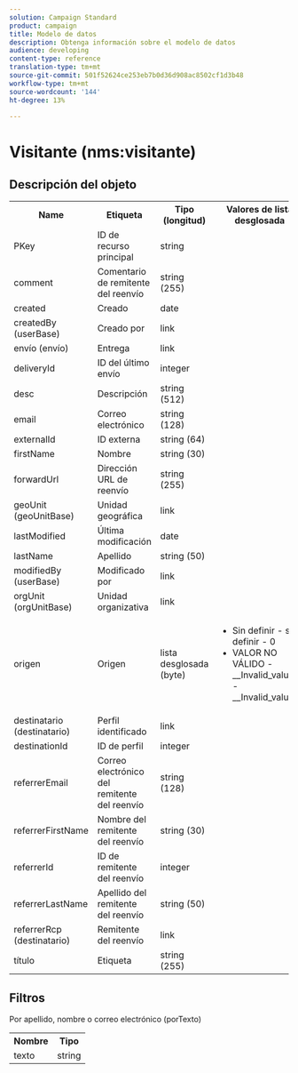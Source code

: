 ```yaml
---
solution: Campaign Standard
product: campaign
title: Modelo de datos
description: Obtenga información sobre el modelo de datos
audience: developing
content-type: reference
translation-type: tm+mt
source-git-commit: 501f52624ce253eb7b0d36d908ac8502cf1d3b48
workflow-type: tm+mt
source-wordcount: '144'
ht-degree: 13%

---
```



# Visitante (nms:visitante)

## Descripción del objeto

<table>
    <tr>
        <th>Name</th>
        <th>Etiqueta</th>
        <th>Tipo (longitud)</th>
        <th>Valores de lista desglosada</th>
    </tr>
    <tr>
        <td>PKey</td>
        <td>ID de recurso principal</td>
        <td>string </td>
        <td> </td>
    </tr>
    <tr>
        <td>comment</td>
        <td>Comentario de remitente del reenvío</td>
        <td>string (255)</td>
        <td> </td>
    </tr>
    <tr>
        <td>created</td>
        <td>Creado</td>
        <td>date </td>
        <td> </td>
    </tr>
    <tr>
        <td>createdBy (userBase)</td>
        <td>Creado por</td>
        <td>link </td>
        <td> </td>
    </tr>
    <tr>
        <td>envío (envío)</td>
        <td>Entrega</td>
        <td>link </td>
        <td> </td>
    </tr>
    <tr>
        <td>deliveryId</td>
        <td>ID del último envío</td>
        <td>integer </td>
        <td> </td>
    </tr>
    <tr>
        <td>desc</td>
        <td>Descripción</td>
        <td>string (512)</td>
        <td> </td>
    </tr>
    <tr>
        <td>email</td>
        <td>Correo electrónico</td>
        <td>string (128)</td>
        <td> </td>
    </tr>
    <tr>
        <td>externalId</td>
        <td>ID externa</td>
        <td>string (64)</td>
        <td> </td>
    </tr>
    <tr>
        <td>firstName</td>
        <td>Nombre</td>
        <td>string (30)</td>
        <td> </td>
    </tr>
    <tr>
        <td>forwardUrl</td>
        <td>Dirección URL de reenvío</td>
        <td>string (255)</td>
        <td> </td>
    </tr>
    <tr>
        <td>geoUnit (geoUnitBase)</td>
        <td>Unidad geográfica</td>
        <td>link </td>
        <td> </td>
    </tr>
    <tr>
        <td>lastModified</td>
        <td>Última modificación</td>
        <td>date </td>
        <td> </td>
    </tr>
    <tr>
        <td>lastName</td>
        <td>Apellido</td>
        <td>string (50)</td>
        <td> </td>
    </tr>
    <tr>
        <td>modifiedBy (userBase)</td>
        <td>Modificado por</td>
        <td>link </td>
        <td> </td>
    </tr>
    <tr>
        <td>orgUnit (orgUnitBase)</td>
        <td>Unidad organizativa</td>
        <td>link </td>
        <td> </td>
    </tr>
    <tr>
        <td>origen</td>
        <td>Origen</td>
        <td>lista desglosada (byte) </td>
        <td>
            <ul>
            <li>Sin definir - sin definir - 0</li>
            <li>VALOR NO VÁLIDO - __Invalid_value_ - __Invalid_value__</li>
            </ul>
        </td>
    </tr>
    <tr>
        <td>destinatario (destinatario)</td>
        <td>Perfil identificado</td>
        <td>link </td>
        <td> </td>
    </tr>
    <tr>
        <td>destinationId</td>
        <td>ID de perfil</td>
        <td>integer </td>
        <td> </td>
    </tr>
    <tr>
        <td>referrerEmail</td>
        <td>Correo electrónico del remitente del reenvío</td>
        <td>string (128)</td>
        <td> </td>
    </tr>
    <tr>
        <td>referrerFirstName</td>
        <td>Nombre del remitente del reenvío</td>
        <td>string (30)</td>
        <td> </td>
    </tr>
    <tr>
        <td>referrerId</td>
        <td>ID de remitente del reenvío</td>
        <td>integer </td>
        <td> </td>
    </tr>
    <tr>
        <td>referrerLastName</td>
        <td>Apellido del remitente del reenvío</td>
        <td>string (50)</td>
        <td> </td>
    </tr>
    <tr>
        <td>referrerRcp (destinatario)</td>
        <td>Remitente del reenvío</td>
        <td>link </td>
        <td> </td>
    </tr>
    <tr>
        <td>título</td>
        <td>Etiqueta</td>
        <td>string (255)</td>
        <td> </td>
    </tr>
</table>

## Filtros

Por apellido, nombre o correo electrónico (porTexto)</p>

<table>
        <tr>
        <th>Nombre</th>
        <th>Tipo</th>
        </tr>
        <tr>
        <td>texto</td>
        <td>string</td>
        </tr>
    </table>